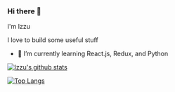 ### Hi there 👋
I'm Izzu

I love to build some useful stuff

- 🌱 I’m currently learning React.js, Redux, and Python

[![Izzu's github stats](https://github-readme-stats.vercel.app/api?username=izzuzantyaf&show_icons=true&theme=default)](https://github.com/anuraghazra/github-readme-stats)

[![Top Langs](https://github-readme-stats.vercel.app/api/top-langs/?username=izzuzantyaf&layout=compact&theme=default)](https://github.com/anuraghazra/github-readme-stats)
